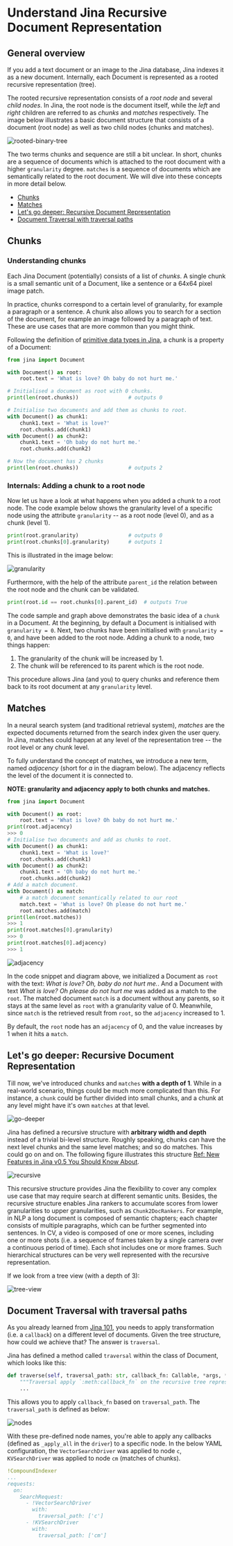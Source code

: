 # Understand Jina Recursive Document Representation

## General overview

If you add a text document or an image to the Jina database, Jina indexes it as a new document. Internally, each Document is represented as a rooted recursive representation (tree).

The rooted recursive representation consists of a *root node* and several *child nodes*. In Jina, the root node is the document itself, while the *left* and *right* children are referred to as *chunks* and *matches* respectively. The image below illustrates a basic document structure that consists of a document (root node) as well as two child nodes (chunks and matches).

![rooted-binary-tree](./images/overview.png)

The two terms chunks and sequence are still a bit unclear. In short, chunks are a sequence of documents which is attached to the root document with a higher `granularity` degree. `matches` is a sequence of documents which are semantically related to the root document. We will dive into these concepts in more detail below.

- [Chunks](#chunks)
- [Matches](#matches)
- [Let's go deeper: Recursive Document Representation](#lets-go-deeper-recursive-document-representation)
- [Document Traversal with traversal paths](#document-traversal-with-traversal-paths)

## Chunks

### Understanding chunks

Each Jina Document (potentially) consists of a list of *chunks*. A single chunk is a small semantic unit of a Document, like a sentence or a 64x64 pixel image patch.

In practice, chunks correspond to a certain level of granularity, for example a paragraph or a sentence. A chunk also allows you to search for a section of the document, for example an image followed by a paragraph of text. These are use cases that are more common than you might think.

[//]: # (The original link below does not make sense any more)
[//]: # (https://hanxiao.io/2020/11/22/Primitive-Data-Types-in-Neural-Search-System/)

Following the definition of [primitive data types in Jina](primitive_data_type.rst), a chunk is a property of a Document:


```python
from jina import Document

with Document() as root:
    root.text = 'What is love? Oh baby do not hurt me.'

# Initialised a document as root with 0 chunks.
print(len(root.chunks))                # outputs 0

# Initialise two documents and add them as chunks to root.
with Document() as chunk1:
    chunk1.text = 'What is love?'
    root.chunks.add(chunk1)
with Document() as chunk2:
    chunk1.text = 'Oh baby do not hurt me.'
    root.chunks.add(chunk2)

# Now the document has 2 chunks
print(len(root.chunks))                # outputs 2
```

### Internals: Adding a chunk to a root node

Now let us have a look at what happens when you added a chunk to a root node. The code example below shows the granularity level of a specific node using the attribute `granularity` -- as a root node (level 0), and as a chunk (level 1).

```python
print(root.granularity)                # outputs 0
print(root.chunks[0].granularity)      # outputs 1
```
This is illustrated in the image below:

![granularity](./images/granularity.png)

Furthermore, with the help of the attribute `parent_id` the relation between the root node and the chunk can be validated.

```python
print(root.id == root.chunks[0].parent_id)  # outputs True
```

The code sample and graph above demonstrates the basic idea of a `chunk` in a Document. At the beginning, by default a Document is initialised with `granularity = 0`. Next, two chunks have been initialised with `granularity = 0`, and have been added to the root node. Adding a chunk to a node, two things happen:

1. The granularity of the chunk will be increased by 1.
2. The chunk will be referenced to its parent which is the root node.

This procedure allows Jina (and you) to query chunks and reference them back to its root document at any `granularity` level.

## Matches

In a neural search system (and traditional retrieval system), *matches* are the expected documents returned from the search index given the user query. In Jina, matches could happen at any level of the representation tree -- the root level or any chunk level.

To fully understand the concept of matches, we introduce a new term, named *adjacency* (short for *a* in the diagram below). The adjacency reflects the level of the document it is connected to.

**NOTE: granularity and adjacency apply to both chunks and matches.**

```python
from jina import Document

with Document() as root:
    root.text = 'What is love? Oh baby do not hurt me.'
print(root.adjacency)
>>> 0
# Initialise two documents and add as chunks to root.
with Document() as chunk1:
    chunk1.text = 'What is love?'
    root.chunks.add(chunk1)
with Document() as chunk2:
    chunk1.text = 'Oh baby do not hurt me.'
    root.chunks.add(chunk2)
# Add a match document.
with Document() as match:
    # a match document semantically related to our root
    match.text = 'What is love? Oh please do not hurt me.'
    root.matches.add(match)
print(len(root.matches))
>>> 1
print(root.matches[0].granularity)
>>> 0
print(root.matches[0].adjacency)
>>> 1

```

![adjacency](./images/adjacency.png)

In the code snippet and diagram above, we initialized a Document as `root` with the text: *What is love? Oh, baby do not hurt me.*.
And a Document with text *What is love? Oh please do not hurt me* was added as a match to the `root`.
The matched document `match` is a document without any parents, so it stays at the same level as `root` with a granularity value of 0.
Meanwhile, since `match` is the retrieved result from `root`, so the `adjacency` increased to 1.

By default, the `root` node has an `adjacency` of 0, and the value increases by 1 when it hits a `match`.

## Let's go deeper: Recursive Document Representation

Till now, we've introduced chunks and `matches` **with a depth of 1**.
While in a real-world scenario, things could be much more complicated than this.
For instance, a `chunk` could be further divided into small chunks, and a chunk at any level might have it's own `matches` at that level.

![go-deeper](https://hanxiao.io/2020/08/28/What-s-New-in-Jina-v0-5/blog-post-v050-protobuf-documents.jpg)

Jina has defined a recursive structure with **arbitrary width and depth** instead of a trivial bi-level structure.
Roughly speaking, chunks can have the next level chunks and the same level matches; and so do matches.
This could go on and on. The following figure illustrates this structure [Ref: New Features in Jina v0.5 You Should Know About](https://hanxiao.io/2020/08/28/What-s-New-in-Jina-v0-5/).

![recursive](./images/recursive.png)

This recursive structure provides Jina the flexibility to cover any complex use case that may require search at different semantic units.
Besides, the recursive structure enables Jina rankers to accumulate scores from lower granularities to upper granularities, such as `Chunk2DocRankers`.
For example, in NLP a long document is composed of semantic chapters; each chapter consists of multiple paragraphs, which can be further segmented into sentences.
In CV, a video is composed of one or more scenes, including one or more shots (i.e. a sequence of frames taken by a single camera over a continuous period of time).
Each shot includes one or more frames. Such hierarchical structures can be very well represented with the recursive representation.

If we look from a tree view (with a depth of 3):

![tree-view](./images/tree.png)

## Document Traversal with traversal paths

As you already learned from [Jina 101](https://101.jina.ai), you needs to apply transformation (i.e. a `callback`) on a different level of documents.
Given the tree structure, how could we achieve that?
The answer is `traversal`.

Jina has defined a method called `traversal` within the class of Document, which looks like this:

```python
def traverse(self, traversal_path: str, callback_fn: Callable, *args, **kwargs) -> None
    """Traversal apply `:meth:callback_fn` on the recursive tree representation."""
    ...
```

This allows you to apply `callback_fn` based on `traversal_path`.
The `traversal_path` is defined as below:

![nodes](./images/nodes.png)

With these pre-defined node names, you're able to apply any callbacks (defined as `_apply_all` in the `driver`) to a specific node.
In the below YAML configuration, the `VectorSearchDriver` was applied to node `c`, `KVSearchDriver` was applied to node `cm` (matches of chunks).

```yaml
!CompoundIndexer
...
requests:
  on:
    SearchRequest:
      - !VectorSearchDriver
        with:
          traversal_path: ['c']
      - !KVSearchDriver
        with:
          traversal_path: ['cm']
```
